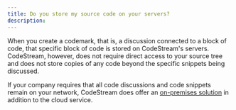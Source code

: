 ```yaml
---
title: Do you store my source code on your servers?
description:
---
```

When you create a codemark, that is, a discussion connected to a block of code,
that specific block of code is stored on CodeStream's servers. CodeStream,
however, does not require direct access to your source tree and does not store
copies of any code beyond the specific snippets being discussed.

If your company requires that all code discussions and code snippets remain on
your network, CodeStream does offer an [on-premises
solution](https://github.com/TeamCodeStream/onprem-install/wiki) in addition to
the cloud service.